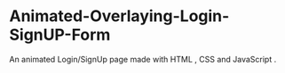 # Animated-Overlaying-Login-SignUP-Form
An animated Login/SignUp page made with HTML , CSS and JavaScript .
